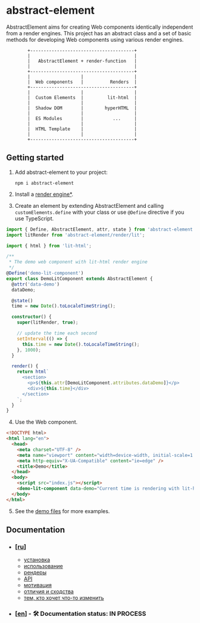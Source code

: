 # abstract-element

AbstractElement aims for creating Web components identically independent from a render engines. This project has an abstract class and a set of basic methods for developing Web components using various render engines.

            +---------------------------------------+
            |                                       |
            |   AbstractElement + render-function   |
            |                                       |
            +---------------------------------------+
            |                   |                   |
            |  Web components   |          Renders  |
            +---------------------------------------+
            |                   |                   |
            |  Custom Elements  |         lit-html  |
            |                   |                   |
            |  Shadow DOM       |        hyperHTML  |
            |                   |                   |
            |  ES Modules       |           ...     |
            |                   |                   |
            |  HTML Template    |                   |
            |                   |                   |
            +---------------------------------------+


## Getting started

1. Add abstract-element to your project:

   `npm i abstract-element`

2. Install a [render engine\*](#doc).

3. Create an element by extending AbstractElement and calling `customElements.define` with your class or use `@Define` directive if you use TypeScript.

```typescript
import { Define, AbstractElement, attr, state } from 'abstract-element';
import litRender from 'abstract-element/render/lit';

import { html } from 'lit-html';

/**
 * The demo web component with lit-html render engine
 */
@Define('demo-lit-component')
export class DemoLitComponent extends AbstractElement {
  @attr('data-demo')
  dataDemo;

  @state()
  time = new Date().toLocaleTimeString();

  constructor() {
    super(litRender, true);

    // update the time each second
    setInterval(() => {
      this.time = new Date().toLocaleTimeString();
    }, 1000);
  }

  render() {
    return html`
      <section>
        <p>${this.attr[DemoLitComponent.attributes.dataDemo]}</p>
        <div>${this.time}</div>
      </section>
    `;
  }
}
```

4. Use the Web component.

```html
<!DOCTYPE html>
<html lang="en">
  <head>
    <meta charset="UTF-8" />
    <meta name="viewport" content="width=device-width, initial-scale=1.0" />
    <meta http-equiv="X-UA-Compatible" content="ie=edge" />
    <title>Demo</title>
  </head>
  <body>
    <script src="index.js"></script>
    <demo-lit-component data-demo="Current time is rendering with lit-html:"></demo-lit-component>
  </body>
</html>
```

5. See the [demo files](https://github.com/inscriptum/abstract-element/tree/master/demo) for more examples.

## <a id="doc"></a>Documentation

- ### [[ru](doc/ru)]

  - [установка](doc/ru#install)
  - [использование](doc/ru#use)
  - [рендеры](doc/ru#renders)
  - [API](doc/ru#api)
  - [мотивация](doc/ru#motivation)
  - [отличия и сходства](doc/ru#diff_and_sim)
  - [тем, кто хочет что-то изменить](doc/ru#contributors)

- ### [[en](doc/en)] - 🛠 Documentation status: IN PROCESS
